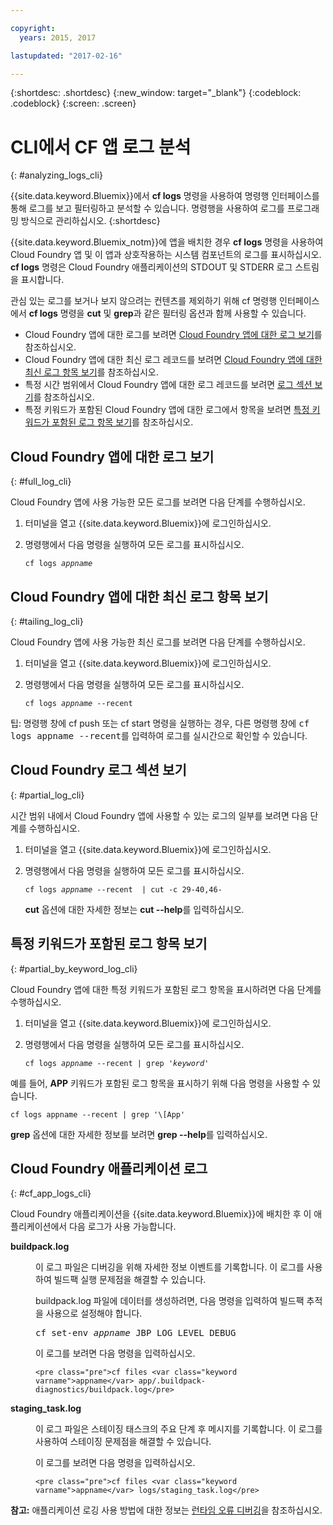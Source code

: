 ```yaml
---

copyright:
  years: 2015, 2017

lastupdated: "2017-02-16"

---
```



{:shortdesc: .shortdesc}
{:new_window: target="_blank"}
{:codeblock: .codeblock}
{:screen: .screen}

# CLI에서 CF 앱 로그 분석
{: #analyzing_logs_cli}

{{site.data.keyword.Bluemix}}에서 **cf logs** 명령을 사용하여 명령행 인터페이스를 통해 로그를 보고 필터링하고 분석할 수 있습니다. 명령행을 사용하여 로그를 프로그래밍 방식으로 관리하십시오.
{:shortdesc}

{{site.data.keyword.Bluemix_notm}}에 앱을 배치한 경우 **cf logs** 명령을 사용하여 Cloud Foundry 앱 및 이 앱과 상호작용하는 시스템 컴포넌트의 로그를 표시하십시오. **cf logs** 명령은 Cloud Foundry 애플리케이션의 STDOUT 및 STDERR 로그 스트림을 표시합니다.

관심 있는 로그를 보거나 보지 않으려는 컨텐츠를 제외하기 위해 cf 명령행 인터페이스에서 **cf logs** 명령을 **cut** 및 **grep**과 같은 필터링 옵션과 함께 사용할 수 있습니다. 

* Cloud Foundry 앱에 대한 로그를 보려면 [Cloud Foundry 앱에 대한 로그 보기](logging_view_cli.html#full_log_cli)를 참조하십시오.
* Cloud Foundry 앱에 대한 최신 로그 레코드를 보려면 [Cloud Foundry 앱에 대한 최신 로그 항목 보기](logging_view_cli.html#tailing_log_cli)를 참조하십시오.
* 특정 시간 범위에서 Cloud Foundry 앱에 대한 로그 레코드를 보려면 [로그 섹션 보기](logging_view_cli.html#partial_log_cli)를 참조하십시오.
* 특정 키워드가 포함된 Cloud Foundry 앱에 대한 로그에서 항목을 보려면 [특정 키워드가 포함된 로그 항목 보기](logging_view_cli.html#partial_by_keyword_log_cli)를 참조하십시오.


## Cloud Foundry 앱에 대한 로그 보기
{: #full_log_cli}

Cloud Foundry 앱에 사용 가능한 모든 로그를 보려면 다음 단계를 수행하십시오.

1. 터미널을 열고 {{site.data.keyword.Bluemix}}에 로그인하십시오.

2. 명령행에서 다음 명령을 실행하여 모든 로그를 표시하십시오.

   <pre class="pre screen"><code>cf logs <var class="keyword varname">appname</var></code></pre>
   
   
## Cloud Foundry 앱에 대한 최신 로그 항목 보기
{: #tailing_log_cli}

Cloud Foundry 앱에 사용 가능한 최신 로그를 보려면 다음 단계를 수행하십시오.

1. 터미널을 열고 {{site.data.keyword.Bluemix}}에 로그인하십시오.

2. 명령행에서 다음 명령을 실행하여 모든 로그를 표시하십시오.

     <pre class="pre screen"><code>cf logs <var class="keyword varname">appname</var> --recent</code></pre>

<div class="note tip"><span class="tiptitle">팁:</span> 명령행 창에 <span class="keyword cmdname">cf push</span> 또는
<span class="keyword cmdname">cf start</span> 명령을 실행하는 경우, 다른 명령행 창에 <samp class="ph codeph">cf logs appname --recent</samp>를
입력하여 로그를 실시간으로
확인할 수 있습니다. </div>


## Cloud Foundry 로그 섹션 보기
{: #partial_log_cli}

시간 범위 내에서 Cloud Foundry 앱에 사용할 수 있는 로그의 일부를 보려면 다음 단계를 수행하십시오.

1. 터미널을 열고 {{site.data.keyword.Bluemix}}에 로그인하십시오.

2. 명령행에서 다음 명령을 실행하여 모든 로그를 표시하십시오.

    <pre class="pre screen"><code>cf logs <var class="keyword varname">appname</var> --recent  | cut -c 29-40,46-</code></pre>
    
    **cut** 옵션에 대한 자세한 정보는 **cut --help**를 입력하십시오.


## 특정 키워드가 포함된 로그 항목 보기
{: #partial_by_keyword_log_cli}

Cloud Foundry 앱에 대한 특정 키워드가 포함된 로그 항목을 표시하려면 다음 단계를 수행하십시오.

1. 터미널을 열고 {{site.data.keyword.Bluemix}}에 로그인하십시오.

2. 명령행에서 다음 명령을 실행하여 모든 로그를 표시하십시오.

    <pre class="pre screen"><code>cf logs <var class="keyword varname">appname</var> --recent | grep '<var class="keyword varname">keyword</var>'</code></pre>
    

예를 들어, **APP** 키워드가 포함된 로그 항목을 표시하기 위해 다음 명령을 사용할 수 있습니다.

<pre class="pre screen"><code>cf logs appname --recent | grep '\[App'
</code></pre>

**grep** 옵션에 대한 자세한 정보를 보려면 **grep --help**를 입력하십시오.






## Cloud Foundry 애플리케이션 로그
{: #cf_app_logs_cli}

Cloud Foundry 애플리케이션을 {{site.data.keyword.Bluemix}}에 배치한 후 이 애플리케이션에서 다음 로그가 사용 가능합니다.

<dl><dt><strong>buildpack.log</strong></dt>
<dd>
<p>이 로그 파일은 디버깅을 위해 자세한 정보 이벤트를
기록합니다. 이 로그를 사용하여 빌드팩 실행 문제점을
해결할 수 있습니다. </p>

<p><span class="ph filepath">buildpack.log</span> 파일에 데이터를 생성하려면, 다음 명령을 입력하여 빌드팩 추적을 사용으로 설정해야 합니다.
   </p>

   <pre class="pre">cf set-env <var class="keyword varname">appname</var> JBP_LOG_LEVEL DEBUG</pre>
   
<p>이 로그를 보려면 다음 명령을 입력하십시오.
</p>

    <pre class="pre">cf files <var class="keyword varname">appname</var> app/.buildpack-diagnostics/buildpack.log</pre>

</dd>

<dt><strong>staging_task.log</strong></dt>
<dd><p>이 로그 파일은 스테이징 태스크의 주요 단계 후 메시지를 기록합니다. 이 로그를 사용하여 스테이징 문제점을
해결할 수 있습니다. </p>

<p>이 로그를 보려면 다음 명령을 입력하십시오.
</p>

    <pre class="pre">cf files <var class="keyword varname">appname</var> logs/staging_task.log</pre>
</dd>
</dl>

**참고:** 애플리케이션 로깅 사용 방법에 대한 정보는 [런타임 오류 디버깅](/docs/debug/index.html#debugging-runtime-errors)을 참조하십시오. 

